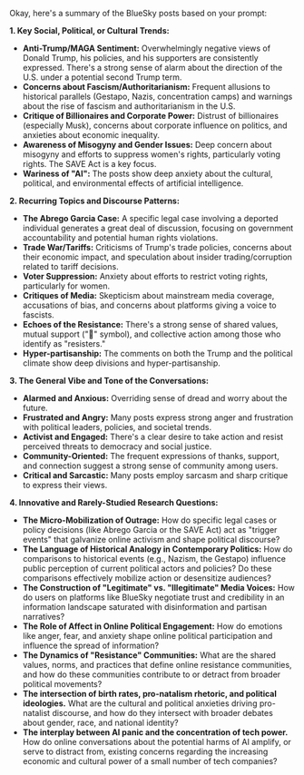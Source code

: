 Okay, here's a summary of the BlueSky posts based on your prompt:

**1. Key Social, Political, or Cultural Trends:**

*   **Anti-Trump/MAGA Sentiment:** Overwhelmingly negative views of Donald Trump, his policies, and his supporters are consistently expressed. There's a strong sense of alarm about the direction of the U.S. under a potential second Trump term.
*   **Concerns about Fascism/Authoritarianism:** Frequent allusions to historical parallels (Gestapo, Nazis, concentration camps) and warnings about the rise of fascism and authoritarianism in the U.S.
*   **Critique of Billionaires and Corporate Power:** Distrust of billionaires (especially Musk), concerns about corporate influence on politics, and anxieties about economic inequality.
*   **Awareness of Misogyny and Gender Issues:** Deep concern about misogyny and efforts to suppress women's rights, particularly voting rights. The SAVE Act is a key focus.
*   **Wariness of "AI":** The posts show deep anxiety about the cultural, political, and environmental effects of artificial intelligence.

**2. Recurring Topics and Discourse Patterns:**

*   **The Abrego Garcia Case:** A specific legal case involving a deported individual generates a great deal of discussion, focusing on government accountability and potential human rights violations.
*   **Trade War/Tariffs:** Criticisms of Trump's trade policies, concerns about their economic impact, and speculation about insider trading/corruption related to tariff decisions.
*   **Voter Suppression:** Anxiety about efforts to restrict voting rights, particularly for women.
*   **Critiques of Media:** Skepticism about mainstream media coverage, accusations of bias, and concerns about platforms giving a voice to fascists.
*   **Echoes of the Resistance:** There's a strong sense of shared values, mutual support ("💙" symbol), and collective action among those who identify as "resisters."
*   **Hyper-partisanship:** The comments on both the Trump and the political climate show deep divisions and hyper-partisanship.

**3. The General Vibe and Tone of the Conversations:**

*   **Alarmed and Anxious:** Overriding sense of dread and worry about the future.
*   **Frustrated and Angry:** Many posts express strong anger and frustration with political leaders, policies, and societal trends.
*   **Activist and Engaged:** There's a clear desire to take action and resist perceived threats to democracy and social justice.
*   **Community-Oriented:** The frequent expressions of thanks, support, and connection suggest a strong sense of community among users.
*   **Critical and Sarcastic:** Many posts employ sarcasm and sharp critique to express their views.

**4. Innovative and Rarely-Studied Research Questions:**

*   **The Micro-Mobilization of Outrage:** How do specific legal cases or policy decisions (like Abrego Garcia or the SAVE Act) act as "trigger events" that galvanize online activism and shape political discourse?
*   **The Language of Historical Analogy in Contemporary Politics:** How do comparisons to historical events (e.g., Nazism, the Gestapo) influence public perception of current political actors and policies? Do these comparisons effectively mobilize action or desensitize audiences?
*   **The Construction of "Legitimate" vs. "Illegitimate" Media Voices:** How do users on platforms like BlueSky negotiate trust and credibility in an information landscape saturated with disinformation and partisan narratives?
*   **The Role of Affect in Online Political Engagement:** How do emotions like anger, fear, and anxiety shape online political participation and influence the spread of information?
*   **The Dynamics of "Resistance" Communities:** What are the shared values, norms, and practices that define online resistance communities, and how do these communities contribute to or detract from broader political movements?
*   **The intersection of birth rates, pro-natalism rhetoric, and political ideologies.** What are the cultural and political anxieties driving pro-natalist discourse, and how do they intersect with broader debates about gender, race, and national identity?
*   **The interplay between AI panic and the concentration of tech power.** How do online conversations about the potential harms of AI amplify, or serve to distract from, existing concerns regarding the increasing economic and cultural power of a small number of tech companies?

